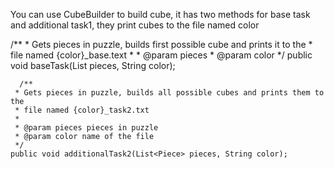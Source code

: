 You can use CubeBuilder to build cube, it has two methods for base task and additional task1, they print cubes to the file named color

   /**
     * Gets pieces in puzzle, builds first possible cube and prints it to the
     * file named {color}_base.text
     * 
     * @param pieces
     * @param color 
     */
    public void baseTask(List<Piece> pieces, String color);
    
      /**
     * Gets pieces in puzzle, builds all possible cubes and prints them to the
     * file named {color}_task2.txt
     *
     * @param pieces pieces in puzzle
     * @param color name of the file
     */
    public void additionalTask2(List<Piece> pieces, String color);